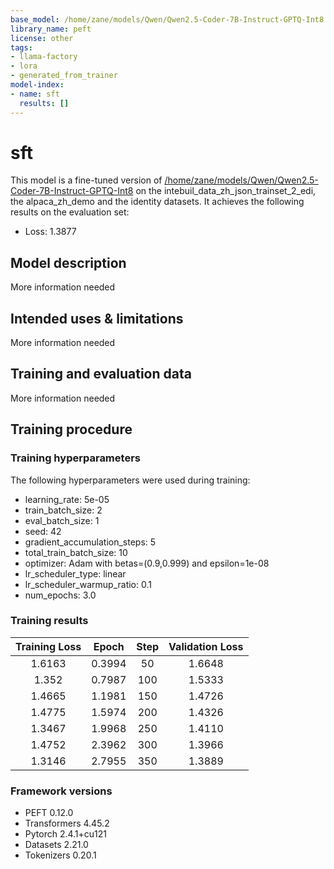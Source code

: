 ```yaml
---
base_model: /home/zane/models/Qwen/Qwen2.5-Coder-7B-Instruct-GPTQ-Int8
library_name: peft
license: other
tags:
- llama-factory
- lora
- generated_from_trainer
model-index:
- name: sft
  results: []
---
```


<!-- This model card has been generated automatically according to the information the Trainer had access to. You
should probably proofread and complete it, then remove this comment. -->

# sft

This model is a fine-tuned version of [/home/zane/models/Qwen/Qwen2.5-Coder-7B-Instruct-GPTQ-Int8](https://huggingface.co//home/zane/models/Qwen/Qwen2.5-Coder-7B-Instruct-GPTQ-Int8) on the intebuil_data_zh_json_trainset_2_edi, the alpaca_zh_demo and the identity datasets.
It achieves the following results on the evaluation set:
- Loss: 1.3877

## Model description

More information needed

## Intended uses & limitations

More information needed

## Training and evaluation data

More information needed

## Training procedure

### Training hyperparameters

The following hyperparameters were used during training:
- learning_rate: 5e-05
- train_batch_size: 2
- eval_batch_size: 1
- seed: 42
- gradient_accumulation_steps: 5
- total_train_batch_size: 10
- optimizer: Adam with betas=(0.9,0.999) and epsilon=1e-08
- lr_scheduler_type: linear
- lr_scheduler_warmup_ratio: 0.1
- num_epochs: 3.0

### Training results

| Training Loss | Epoch  | Step | Validation Loss |
|:-------------:|:------:|:----:|:---------------:|
| 1.6163        | 0.3994 | 50   | 1.6648          |
| 1.352         | 0.7987 | 100  | 1.5333          |
| 1.4665        | 1.1981 | 150  | 1.4726          |
| 1.4775        | 1.5974 | 200  | 1.4326          |
| 1.3467        | 1.9968 | 250  | 1.4110          |
| 1.4752        | 2.3962 | 300  | 1.3966          |
| 1.3146        | 2.7955 | 350  | 1.3889          |


### Framework versions

- PEFT 0.12.0
- Transformers 4.45.2
- Pytorch 2.4.1+cu121
- Datasets 2.21.0
- Tokenizers 0.20.1
